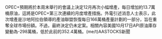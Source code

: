 OPEC+預期將於本周末舉行的會議上決定12月再次小幅增產，每日增加約13.7萬桶原油，這將是OPEC+第三次連續的月度增產措施。外電引述消息人士表示，此次增產是沙地阿拉伯領導的產油聯盟恢復每日166萬桶產量計劃的一部分，旨在重奪全球市場份額。不過，最終決定仍未定案。相關內容美國10月17日API原油庫存變動為-298萬桶，低於此前的352.4萬桶。(me/t)AASTOCKS新聞